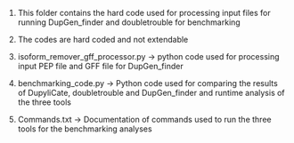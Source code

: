 1. This folder contains the hard code used for processing input files for running DupGen_finder
and doubletrouble for benchmarking

2. The codes are hard coded and not extendable

3. isoform_remover_gff_processor.py -> python code used for processing input PEP file and GFF
   file for DupGen_finder

4. benchmarking_code.py -> Python code used for comparing the results of DupyliCate, doubletrouble
   and DupGen_finder and runtime analysis of the three tools

5. Commands.txt -> Documentation of commands used to run the three tools for the benchmarking
   analyses
